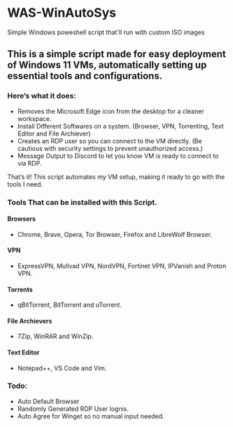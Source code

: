# WAS-WinAutoSys
Simple Windows poweshell script that'll run with custom ISO images

## This is a simple script made for easy deployment of Windows 11 VMs, automatically setting up essential tools and configurations. 
### Here’s what it does:
- Removes the Microsoft Edge icon from the desktop for a cleaner workspace.
- Install Different Softwares on a system. (Browser, VPN, Torrenting, Text Editor and File Archiever)
- Creates an RDP user so you can connect to the VM directly. (Be cautious with security settings to prevent unauthorized access.)
- Message Output to Discord to let you know VM is ready to connect to via RDP.
  
That’s it! This script automates my VM setup, making it ready to go with the tools I need.

### Tools That can be installed with this Script.
#### Browsers
- Chrome, Brave, Opera, Tor Browser, Firefox and LibreWolf Browser.
  
#### VPN
- ExpressVPN, Mullvad VPN, NordVPN, Fortinet VPN, IPVanish and Proton VPN.
  
#### Torrents
- qBitTorrent, BitTorrent and uTorrent.
  
#### File Archievers 
- 7Zip, WinRAR and WinZip.
  
#### Text Editor 
- Notepad++, VS Code and Vim.

### Todo:
- Auto Default Browser
- Randomly Generated RDP User lognis.
- Auto Agree for Winget so no manual input needed.
